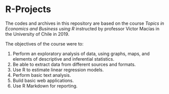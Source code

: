 # R-Projects
The codes and archives in this repository are based on the course _Topics in Economics and Business using R_ instructed by professor Víctor Macías in the University of Chile in 2019.

The objectives of the course were to:
1. Perform an exploratory analysis of data, using graphs, maps, and elements of descriptive and inferential statistics.
2. Be able to extract data from different sources and formats.
3. Use R to estimate linear regression models.
4. Perform basic text analysis.
5. Build basic web applications.
6. Use R Markdown for reporting.
